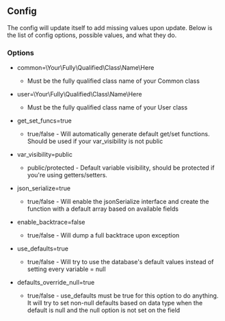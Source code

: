## Config

The config will update itself to add missing values upon update.  Below is the list of config options, possible values, and what they do.


### Options

 - common=\Your\Fully\Qualified\Class\Name\Here
   - Must be the fully qualified class name of your Common class

 - user=\Your\Fully\Qualified\Class\Name\Here
   - Must be the fully qualified class name of your User class

 - get_set_funcs=true
   - true/false - Will automatically generate default get/set functions.  Should be used if your var_visibility is not public

 - var_visibility=public
   - public/protected - Default variable visibility, should be protected if you're using getters/setters.

 - json_serialize=true
   - true/false - Will enable the jsonSerialize interface and create the function with a default array based on available fields

 - enable_backtrace=false
   - true/false - Will dump a full backtrace upon exception

 - use_defaults=true
   - true/false - Will try to use the database's default values instead of setting every variable = null

 - defaults_override_null=true
   - true/false - use_defaults must be true for this option to do anything.  It will try to set non-null defaults based on data type when the default is null and the null option is not set on the field